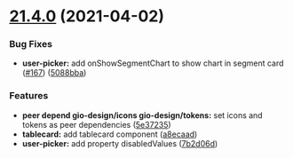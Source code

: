 # [21.4.0](https://github.com/growingio/gio-design-pro/compare/v21.3.4...v21.4.0) (2021-04-02)


### Bug Fixes

* **user-picker:** add onShowSegmentChart to show chart in segment card ([#167](https://github.com/growingio/gio-design-pro/issues/167)) ([5088bba](https://github.com/growingio/gio-design-pro/commit/5088bba6bbae223e45ef41888e0552ed3beb35ed))


### Features

* **peer depend gio-design/icons gio-design/tokens:** set icons and tokens as peer dependencies ([5e37235](https://github.com/growingio/gio-design-pro/commit/5e37235418b4d47f35218110e5b06ca4d0974c83))
* **tablecard:** add tablecard component ([a8ecaad](https://github.com/growingio/gio-design-pro/commit/a8ecaad7087f7479e1702b52e89d9f26b208758e))
* **user-picker:** add property disabledValues ([7b2d06d](https://github.com/growingio/gio-design-pro/commit/7b2d06dc96dcd13b4970cd62fbc056cd6e18fea6))




